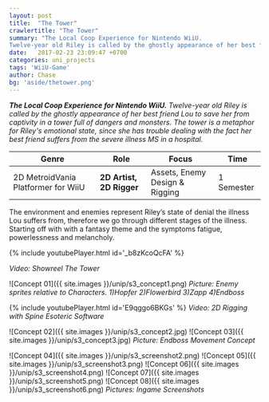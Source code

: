 ```yaml
---
layout: post
title:  "The Tower"
crawlertitle: "The Tower"
summary: "The Local Coop Experience for Nintendo WiiU. 
Twelve-year old Riley is called by the ghostly appearance of her best friend Lou to save her from captivity in a tower full of dangers and monsters. The tower is a metaphor for Riley's emotional state, since she has trouble dealing  with the fact her best friend suffers from the severe illness MS in a hospital."
date:   2017-02-23 23:09:47 +0700
categories: uni_projects
tags: 'WiiU-Game'
author: Chase
bg: 'aside/thetower.png'
---
```

*__The Local Coop Experience for Nintendo WiiU.__ 
Twelve-year old Riley is called by the ghostly appearance of her best friend Lou to save her from captivity in a tower full of dangers and monsters. The tower is a metaphor for Riley's emotional state, since she has trouble dealing  with the fact her best friend suffers from the severe illness MS in a hospital.*

Genre | Role | Focus | Time |
------------ | -------------| -------- |----|
2D MetroidVania Platformer for WiiU | **2D Artist, 2D Rigger** | Assets, Enemy Design & Rigging | 1 Semester |


The environment and enemies represent Riley’s state of denial the illness Lou suffers from, therefore we go through different stages of the illness. Starting off with with a fantasy theme and the symptoms fatigue, powerlessness and melancholy. 

{% include youtubePlayer.html id='_b8zKcoQcFA' %}

*Video: Showreel The Tower* 

![Concept 01]({{ site.images }}/unip/s3_concept1.png)
*Picture: Enemy sprites relative to Characters. 1)Hopfer 2)Flowerbird 3)Zapp 4)Endboss*

{% include youtubePlayer.html id='E9qggo6BKGs' %}
*Video: 2D Rigging with Spine Esoteric Software*

![Concept 02]({{ site.images }}/unip/s3_concept2.jpg)
![Concept 03]({{ site.images }}/unip/s3_concept3.jpg)
*Picture: Endboss Movement Concept*

![Concept 04]({{ site.images }}/unip/s3_screenshot2.png)
![Concept 05]({{ site.images }}/unip/s3_screenshot3.png)
![Concept 06]({{ site.images }}/unip/s3_screenshot4.png)
![Concept 07]({{ site.images }}/unip/s3_screenshot5.png)
![Concept 08]({{ site.images }}/unip/s3_screenshot6.png)
*Pictures: Ingame Screenshots*
